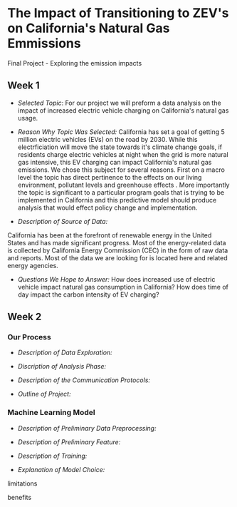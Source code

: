 # The Impact of Transitioning to ZEV's on California's Natural Gas Emmissions
Final Project - Exploring the emission impacts 

## Week 1

- *Selected Topic*: For our project we will preform a data analysis on the impact of increased electric vehicle charging on California's natural gas usage.

- *Reason Why Topic Was Selected:*
California has set a goal of getting 5 million electric vehicles (EVs) on the road by 2030. While this electrficiation will move the state towards it's climate change goals, if residents charge electric vehicles at night when the grid is more natural gas intensive, this EV charging can impact California's natural gas emissions. We chose this subject for several reasons. First on a macro level the topic has direct pertinence to the effects on our living environment, pollutant levels and greenhouse effects . More importantly the topic is significant to a particular program goals that is trying to be implemented in California and this predictive model should produce analysis that would effect policy change and implementation.  

- *Description of Source of Data:*

California has been at the forefront of renewable energy in the United States and has made significant progress. Most of the energy-related data is collected by California Energy Commission (CEC) in the form of raw data and reports. Most of the data we are looking for is located here and related energy agencies. 

- *Questions We Hope to Answer:*
How does increased use of electric vehicle impact natural gas consumption in California?
How does time of day impact the carbon intensity of EV charging?

## Week 2

### Our Process

- *Description of Data Exploration:*

- *Discription of Analysis Phase:*

- *Description of the Communication Protocols:*

- *Outline of Project:*


### Machine Learning Model

- *Description of Preliminary Data Preprocessing:*
 
- *Description of Preliminary Feature:*

- *Description of Training:*
 
- *Explanation of Model Choice:*

limitations

benefits
